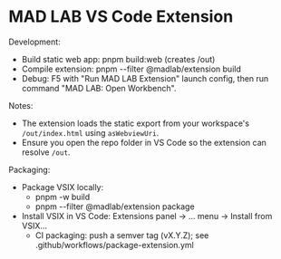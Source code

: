 # MAD LAB VS Code Extension

Development:

- Build static web app: pnpm build:web (creates /out)
- Compile extension: pnpm --filter @madlab/extension build
- Debug: F5 with "Run MAD LAB Extension" launch config, then run command "MAD LAB: Open Workbench".

Notes:

- The extension loads the static export from your workspace's `/out/index.html` using `asWebviewUri`.
- Ensure you open the repo folder in VS Code so the extension can resolve `/out`.

Packaging:

- Package VSIX locally:
  - pnpm -w build
  - pnpm --filter @madlab/extension package
- Install VSIX in VS Code: Extensions panel → … menu → Install from VSIX…
  - CI packaging: push a semver tag (vX.Y.Z); see .github/workflows/package-extension.yml
